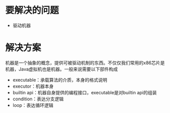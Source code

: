 # 要解决的问题

* 驱动机器

# 解决方案

机器是一个抽象的概念，提供可被驱动机制的东西。不仅仅我们常用的x86芯片是机器，Java虚拟机也是机器。一般来说需要以下部件构成

* executable：承载算法的介质，本身的格式说明
* executor：机器本身
* builtin api：机器自身提供的编程接口，executable是对builtin api的组装
* condition：表达分支逻辑
* loop：表达循环逻辑